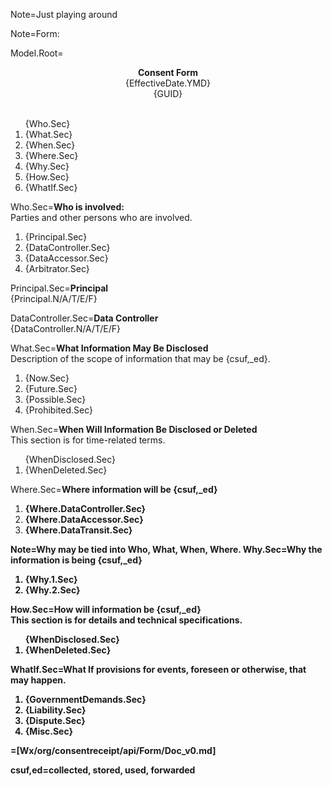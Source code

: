 Note=Just playing around

Note=Form:
  
Model.Root=<center><b>Consent Form</b><br>{EffectiveDate.YMD}<br>{GUID}<br></center><br><ol>{Who.Sec}<li>{What.Sec}<li>{When.Sec}<li>{Where.Sec}<li>{Why.Sec}<li>{How.Sec}<li>{WhatIf.Sec}</ol>

Who.Sec=<b>Who is involved:</b><br>Parties and other persons who are involved.<ol><li>{Principal.Sec}<li>{DataController.Sec}<li>{DataAccessor.Sec}<li>{Arbitrator.Sec}</ol>

Principal.Sec=<b>Principal</b><br>{Principal.N/A/T/E/F}

DataController.Sec=<b>Data Controller</b><br>{DataController.N/A/T/E/F}

What.Sec=<b>What Information May Be Disclosed</b><br>Description of the scope of information that may be {csuf,_ed}.<ol><li>{Now.Sec}<li>{Future.Sec}<li>{Possible.Sec}<li>{Prohibited.Sec}</ol>

When.Sec=<b>When Will Information Be Disclosed or Deleted</b><br>This section is for time-related terms. <ol>{WhenDisclosed.Sec}<li>{WhenDeleted.Sec}</ol>

Where.Sec=<b>Where information will be {csuf,_ed}<ol><li>{Where.DataController.Sec}<li>{Where.DataAccessor.Sec}<li>{Where.DataTransit.Sec}</ol>

Note=Why may be tied into Who, What, When, Where.
Why.Sec=<b>Why the information is being {csuf,_ed}</b><ol><li>{Why.1.Sec}<li>{Why.2.Sec}</ol>

How.Sec=<b>How will information be {csuf,_ed}</b><br>This section is for details and technical specifications. <ol>{WhenDisclosed.Sec}<li>{WhenDeleted.Sec}</ol>

WhatIf.Sec=<b>What If provisions for events, foreseen or otherwise, that may happen.<ol><li>{GovernmentDemands.Sec}<li>{Liability.Sec}<li>{Dispute.Sec}<li>{Misc.Sec}</ol>

=[Wx/org/consentreceipt/api/Form/Doc_v0.md]  

csuf,ed=collected, stored, used, forwarded